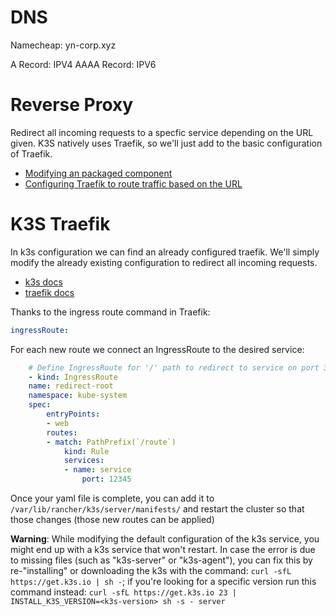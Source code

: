 # DNS

Namecheap: yn-corp.xyz

A Record: IPV4
AAAA Record: IPV6

# Reverse Proxy

Redirect all incoming requests to a specfic service depending on the URL given. K3S natively uses Traefik, so we'll just add to the basic configuration of Traefik.

- [Modifying an packaged component](https://docs.k3s.io/helm#customizing-packaged-components-with-helmchartconfig)
- [Configuring Traefik to route traffic based on the URL](https://doc.traefik.io/traefik/routing/routers/#configuration-example)

# K3S Traefik

In k3s configuration we can find an already configured traefik. We'll simply modify the already existing configuration to redirect all incoming requests.

- [k3s docs](https://docs.k3s.io/networking/networking-services)
- [traefik docs](https://doc.traefik.io/traefik/routing/routers/#path-pathprefix-and-pathregexp)

Thanks to the ingress route command in Traefik:

```yaml
ingressRoute:
```

For each new route we connect an IngressRoute to the desired service:

```yaml
    # Define IngressRoute for '/' path to redirect to service on port 31001
    - kind: IngressRoute
    name: redirect-root
    namespace: kube-system
    spec:
        entryPoints:
        - web
        routes:
        - match: PathPrefix(`/route`)
            kind: Rule
            services:
            - name: service
                port: 12345
```

Once your yaml file is complete, you can add it to `/var/lib/rancher/k3s/server/manifests/` and restart the cluster so that those changes (those new routes can be applied)

__Warning__: While modifying the default configuration of the k3s service, you might end up with a k3s service that won't restart. In case the error is due to missing files (such as "k3s-server" or "k3s-agent"), you can fix this by re-"installing" or downloading the k3s with the command: `curl -sfL https://get.k3s.io | sh -`; if you're looking for a specific version run this command instead: `curl -sfL https://get.k3s.io 23 | INSTALL_K3S_VERSION=<k3s-version> sh -s - server`